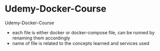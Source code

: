 # Udemy-Docker-Course
Udemy-Docker-Course
- each file is either docker or docker-compose file, can be runned by renaming them accordingly
- name of file is related to the concepts learned and services used
